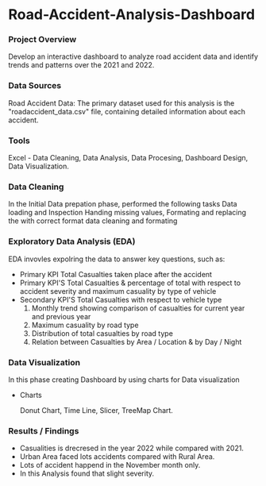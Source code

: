 # Road-Accident-Analysis-Dashboard

### Project Overview
Develop an interactive dashboard to analyze road accident data and identify trends and patterns over the 2021 and 2022.


### Data Sources
Road Accident Data: The primary dataset used for this analysis is the "roadaccident_data.csv" file, containing detailed information about each accident.

### Tools
Excel - Data Cleaning, Data Analysis, Data Procesing, Dashboard Design, Data Visualization.

### Data Cleaning
In the Initial Data prepation phase, performed the following tasks Data loading and Inspection Handing missing values, Formating and replacing the with correct format data cleaning and formating

### Exploratory Data Analysis (EDA)
EDA invovles expolring the data to answer key questions, such as:
- Primary KPI
  Total Casualties taken place after the accident
- Primary KPI'S
  Total Casualties & percentage of total with respect to accident severity and maximum casuality by type of vehicle
- Secondary KPI'S
  Total Casualties with respect to vehicle type
  1. Monthly trend showing comparison of casualties for current year and previous year
  2. Maximum casuality by road type
  3. Distribution of total casualties by road type
  4. Relation between Casualties by Area / Location & by Day / Night

### Data Visualization
 In this phase creating Dashboard by using charts for Data visualization
 - Charts
   
   Donut Chart, Time Line, Slicer, TreeMap Chart.

### Results / Findings
- Casualities is drecresed in the year 2022 while compared with 2021.
- Urban Area faced lots accidents compared with Rural Area.
- Lots of accident happend in the November month only.
- In this Analysis found that slight severity.


 

     
